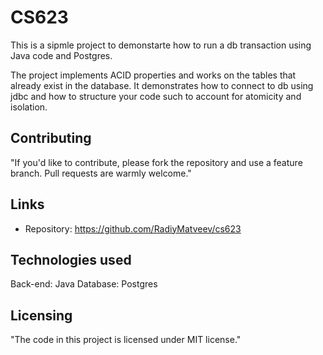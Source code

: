 # CS623

This is a sipmle project to demonstarte how to run a db transaction using Java code and Postgres. 

The project implements ACID properties and works on the tables that already exist in the database. 
It demonstrates how to connect to db using jdbc and how to structure your code such to account for atomicity and isolation. 

## Contributing

"If you'd like to contribute, please fork the repository and use a feature
branch. Pull requests are warmly welcome."

## Links

- Repository: https://github.com/RadiyMatveev/cs623

## Technologies used

Back-end: Java
Database: Postgres

## Licensing

"The code in this project is licensed under MIT license."
